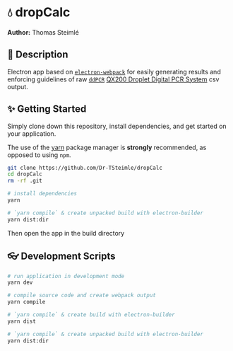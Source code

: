 # :droplet: dropCalc 

**Author:** Thomas Steimlé

## :speech_balloon: Description

Electron app based on [`electron-webpack`](https://github.com/electron-userland/electron-webpack) for easily generating results and enforcing guidelines of raw [`ddPCR`](https://en.wikipedia.org/wiki/Digital_polymerase_chain_reaction) [QX200 Droplet Digital PCR System](https://www.bio-rad.com/en-us/life-science/digital-pcr/qx200-droplet-digital-pcr-system)  csv output.

## :sparkles: Getting Started
Simply clone down this repository, install dependencies, and get started on your application.

The use of the [yarn](https://yarnpkg.com/) package manager is **strongly** recommended, as opposed to using `npm`.

```bash
git clone https://github.com/Dr-TSteimle/dropCalc
cd dropCalc
rm -rf .git

# install dependencies
yarn

# `yarn compile` & create unpacked build with electron-builder
yarn dist:dir
```

Then open the app in the build directory


## :eyeglasses: Development Scripts

```bash
# run application in development mode
yarn dev

# compile source code and create webpack output
yarn compile

# `yarn compile` & create build with electron-builder
yarn dist

# `yarn compile` & create unpacked build with electron-builder
yarn dist:dir
```

